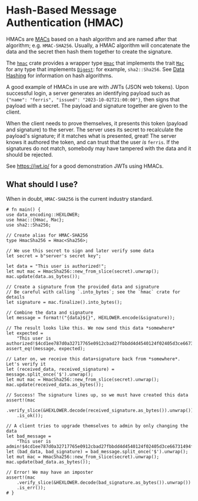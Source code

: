 # Hash-Based Message Authentication (HMAC)

HMACs are [MACs](index.html) based on a hash algorithm and are named after that algorithm; e.g.
`HMAC-SHA256`. Usually, a HMAC algorithm will concatenate the data and the secret then hash them
together to create the signature.

The [`hmac`] crate provides a wrapper type [`Hmac`] that implements the trait [`Mac`] for any type
that implements [`Digest`]: for example, `sha2::Sha256`. See
[Data Hashing](../hashing-data/index.html) for information on hash algorithms.

A good example of HMACs in use are with JWTs (JSON web tokens). Upon successful login, a server
generates an identifying payload such as `{"name": "ferris", "issued": "2023-10-02T21:00:00"}`, then
signs that payload with a secret. The payload and signature together are given to the client.

When the client needs to prove themselves, it presents this token (payload and signature) to the
server. The server uses its secret to recalculate the payload's signature; if it matches what is
presented, great! The server knows it authored the token, and can trust that the user _is_ `ferris`.
If the signatures do not match, somebody may have tampered with the data and it should be rejected.

See <https://jwt.io/> for a good demonstration JWTs using HMACs.

## What should I use?

When in doubt, `HMAC-SHA256` is the current industry standard.

```rust,editable
# fn main() {
use data_encoding::HEXLOWER;
use hmac::{Hmac, Mac};
use sha2::Sha256;

// Create alias for HMAC-SHA256
type HmacSha256 = Hmac<Sha256>;

// We use this secret to sign and later verify some data
let secret = b"server's secret key";

let data = "This user is authorized!";
let mut mac = HmacSha256::new_from_slice(secret).unwrap();
mac.update(data.as_bytes());

// Create a signature from the provided data and signature
// Be careful with calling `.into_bytes`; see the `hmac` crate for details
let signature = mac.finalize().into_bytes();

// Combine the data and signature
let message = format!("{data}${}", HEXLOWER.encode(&signature));

// The result looks like this. We now send this data *somewhere*
let expected =
    "This user is authorized!$4cd1ee787d0a32717765e0912cbad27fbbdd4d4540124f02405d3ce66731494f";
assert_eq!(message, expected);

// Later on, we receive this data+signature back from *somewhere*. Let's verify it
let (received_data, received_signature) = message.split_once('$').unwrap();
let mut mac = HmacSha256::new_from_slice(secret).unwrap();
mac.update(received_data.as_bytes());

// Success! The signature lines up, so we must have created this data
assert!(mac
    .verify_slice(&HEXLOWER.decode(received_signature.as_bytes()).unwrap())
    .is_ok());

// A client tries to upgrade themselves to admin by only changing the data
let bad_message =
    "This user is admin!$4cd1ee787d0a32717765e0912cbad27fbbdd4d4540124f02405d3ce66731494f";
let (bad_data, bad_signature) = bad_message.split_once('$').unwrap();
let mut mac = HmacSha256::new_from_slice(secret).unwrap();
mac.update(bad_data.as_bytes());

// Error! We may have an imposter
assert!(mac
    .verify_slice(&HEXLOWER.decode(bad_signature.as_bytes()).unwrap())
    .is_err());
# }
```

[`digest`]: https://docs.rs/digest/latest/digest/trait.Digest.html
[`hmac`]: https://docs.rs/hmac/latest/hmac/index.html
[`mac`]: https://docs.rs/digest/latest/digest/trait.Mac.html
